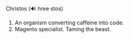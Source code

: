 Christos (🔊  hree·stos)
1. An organism converting caffeine into code.
2. Magento specialist. Taming the beast.

<!---
snez/snez is a ✨ special ✨ repository because its `README.md` (this file) appears on your GitHub profile.
You can click the Preview link to take a look at your changes.
--->
